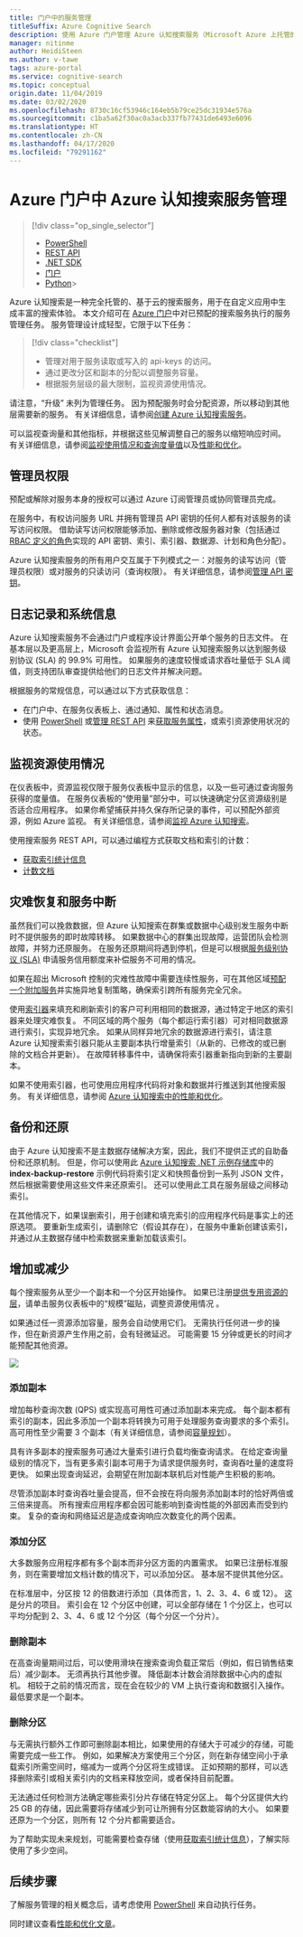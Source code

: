 ```yaml
---
title: 门户中的服务管理
titleSuffix: Azure Cognitive Search
description: 使用 Azure 门户管理 Azure 认知搜索服务（Microsoft Azure 上托管的云搜索服务）。
manager: nitinme
author: HeidiSteen
ms.author: v-tawe
tags: azure-portal
ms.service: cognitive-search
ms.topic: conceptual
origin.date: 11/04/2019
ms.date: 03/02/2020
ms.openlocfilehash: 8730c16cf53946c164eb5b79ce25dc31934e576a
ms.sourcegitcommit: c1ba5a62f30ac0a3acb337fb77431de6493e6096
ms.translationtype: HT
ms.contentlocale: zh-CN
ms.lasthandoff: 04/17/2020
ms.locfileid: "79291162"
---
```

# <a name="service-administration-for-azure-cognitive-search-in-the-azure-portal"></a>Azure 门户中 Azure 认知搜索服务管理
> [!div class="op_single_selector"]
> * [PowerShell](search-manage-powershell.md)
> * [REST API](https://docs.microsoft.com/rest/api/searchmanagement/)
> * [.NET SDK](https://docs.microsoft.com/dotnet/api/microsoft.azure.management.search)
> * [门户](search-manage.md)
> * [Python](https://pypi.python.org/pypi/azure-mgmt-search/0.1.0)> 

Azure 认知搜索是一种完全托管的、基于云的搜索服务，用于在自定义应用中生成丰富的搜索体验。 本文介绍可在 [Azure 门户](https://portal.azure.cn)中对已预配的搜索服务执行的服务管理任务。 服务管理设计成轻型，它限于以下任务：

> [!div class="checklist"]
> * 管理对用于服务读取或写入的 api-keys  的访问。
> * 通过更改分区和副本的分配以调整服务容量。
> * 根据服务层级的最大限制，监视资源使用情况。

请注意，“升级”  未列为管理任务。 因为预配服务时会分配资源，所以移动到其他层需要新的服务。 有关详细信息，请参阅[创建 Azure 认知搜索服务](search-create-service-portal.md)。

可以监视查询量和其他指标，并根据这些见解调整自己的服务以缩短响应时间。 有关详细信息，请参阅[监视使用情况和查询度量值](search-monitor-usage.md)以及[性能和优化](search-performance-optimization.md)。

<a id="admin-rights"></a>

## <a name="administrator-rights"></a>管理员权限
预配或解除对服务本身的授权可以通过 Azure 订阅管理员或协同管理员完成。

在服务中，有权访问服务 URL 并拥有管理员 API 密钥的任何人都有对该服务的读写访问权限。 借助读写访问权限能够添加、删除或修改服务器对象（包括通过 [RBAC 定义的角色](search-security-rbac.md)实现的 API 密钥、索引、索引器、数据源、计划和角色分配）。

Azure 认知搜索服务的所有用户交互属于下列模式之一：对服务的读写访问（管理员权限）或对服务的只读访问（查询权限）。 有关详细信息，请参阅[管理 API 密钥](search-security-api-keys.md)。

<a id="sys-info"></a>

## <a name="logging-and-system-information"></a>日志记录和系统信息
Azure 认知搜索服务不会通过门户或程序设计界面公开单个服务的日志文件。 在基本层以及更高层上，Microsoft 会监视所有 Azure 认知搜索服务以达到服务级别协议 (SLA) 的 99.9% 可用性。 如果服务的速度较慢或请求吞吐量低于 SLA 阈值，则支持团队审查提供给他们的日志文件并解决问题。

根据服务的常规信息，可以通过以下方式获取信息：

* 在门户中、在服务仪表板上、通过通知、属性和状态消息。
* 使用 [PowerShell](search-manage-powershell.md) 或[管理 REST API](https://docs.microsoft.com/rest/api/searchmanagement/) 来[获取服务属性](https://docs.microsoft.com/rest/api/searchmanagement/services)，或索引资源使用状况的状态。


<a id="sub-5"></a>

## <a name="monitor-resource-usage"></a>监视资源使用情况
在仪表板中，资源监视仅限于服务仪表板中显示的信息，以及一些可通过查询服务获得的度量值。 在服务仪表板的“使用量”部分中，可以快速确定分区资源级别是否适合应用程序。 如果你希望捕获并持久保存所记录的事件，可以预配外部资源，例如 Azure 监视。 有关详细信息，请参阅[监视 Azure 认知搜索](search-monitor-usage.md)。

使用搜索服务 REST API，可以通过编程方式获取文档和索引的计数： 

* [获取索引统计信息](https://docs.microsoft.com/rest/api/searchservice/Get-Index-Statistics)
* [计数文档](https://docs.microsoft.com/rest/api/searchservice/count-documents)

## <a name="disaster-recovery-and-service-outages"></a>灾难恢复和服务中断

虽然我们可以挽救数据，但 Azure 认知搜索在群集或数据中心级别发生服务中断时不提供服务的即时故障转移。 如果数据中心的群集出现故障，运营团队会检测故障，并努力还原服务。 在服务还原期间将遇到停机，但是可以根据[服务级别协议 (SLA)](https://www.azure.cn/support/legal/sla/) 申请服务信用额度来补偿服务不可用的情况。 

如果在超出 Microsoft 控制的灾难性故障中需要连续性服务，可在其他区域[预配一个附加服务](search-create-service-portal.md)并实施异地复制策略，确保索引跨所有服务完全冗余。

使用[索引器](search-indexer-overview.md)来填充和刷新索引的客户可利用相同的数据源，通过特定于地区的索引器来处理灾难恢复。 不同区域的两个服务（每个都运行索引器）可对相同数据源进行索引，实现异地冗余。 如果从同样异地冗余的数据源进行索引，请注意 Azure 认知搜索索引器只能从主要副本执行增量索引（从新的、已修改的或已删除的文档合并更新）。 在故障转移事件中，请确保将索引器重新指向到新的主要副本。 

如果不使用索引器，也可使用应用程序代码将对象和数据并行推送到其他搜索服务。 有关详细信息，请参阅 [Azure 认知搜索中的性能和优化](search-performance-optimization.md)。

## <a name="backup-and-restore"></a>备份和还原

由于 Azure 认知搜索不是主数据存储解决方案，因此，我们不提供正式的自助备份和还原机制。 但是，你可以使用此 [Azure 认知搜索 .NET 示例存储库](https://github.com/Azure-Samples/azure-search-dotnet-samples)中的 **index-backup-restore** 示例代码将索引定义和快照备份到一系列 JSON 文件，然后根据需要使用这些文件来还原索引。 还可以使用此工具在服务层级之间移动索引。

在其他情况下，如果误删索引，用于创建和填充索引的应用程序代码是事实上的还原选项。 要重新生成索引，请删除它（假设其存在），在服务中重新创建该索引，并通过从主数据存储中检索数据来重新加载该索引。

<a id="scale"></a>

## <a name="scale-up-or-down"></a>增加或减少
每个搜索服务从至少一个副本和一个分区开始操作。 如果已注册[提供专用资源的层](search-limits-quotas-capacity.md)，请单击服务仪表板中的“规模”磁贴，调整资源使用情况  。

如果通过任一资源添加容量，服务会自动使用它们。 无需执行任何进一步的操作，但在新资源产生作用之前，会有轻微延迟。 可能需要 15 分钟或更长的时间才能预配其他资源。

 ![][10]

### <a name="add-replicas"></a>添加副本
增加每秒查询次数 (QPS) 或实现高可用性可通过添加副本来完成。 每个副本都有索引的副本，因此多添加一个副本将转换为可用于处理服务查询要求的多个索引。 高可用性至少需要 3 个副本（有关详细信息，请参阅[容量规划](search-capacity-planning.md)）。

具有许多副本的搜索服务可通过大量索引进行负载均衡查询请求。 在给定查询量级别的情况下，当有更多索引副本可用于为请求提供服务时，查询吞吐量的速度将更快。 如果出现查询延迟，会期望在附加副本联机后对性能产生积极的影响。

尽管添加副本时查询吞吐量会提高，但不会按在将向服务添加副本时的恰好两倍或三倍来提高。 所有搜索应用程序都会因可能影响到查询性能的外部因素而受到约束。 复杂的查询和网络延迟是造成查询响应次数变化的两个因素。

### <a name="add-partitions"></a>添加分区
大多数服务应用程序都有多个副本而非分区方面的内置需求。 如果已注册标准服务，则在需要增加文档计数的情况下，可以添加分区。 基本层不提供其他分区。

在标准层中，分区按 12 的倍数进行添加（具体而言，1、2、3、4、6 或 12）。 这是分片的项目。 索引会在 12 个分区中创建，可以全部存储在 1 个分区上，也可以平均分配到 2、3、4、6 或 12 个分区（每个分区一个分片）。

### <a name="remove-replicas"></a>删除副本
在高查询量期间过后，可以使用滑块在搜索查询负载正常后（例如，假日销售结束后）减少副本。 无须再执行其他步骤。 降低副本计数会消除数据中心内的虚拟机。 相较于之前的情况而言，现在会在较少的 VM 上执行查询和数据引入操作。 最低要求是一个副本。

### <a name="remove-partitions"></a>删除分区
与无需执行额外工作即可删除副本相比，如果使用的存储大于可减少的存储，可能需要完成一些工作。 例如，如果解决方案使用三个分区，则在新存储空间小于承载索引所需空间时，缩减为一或两个分区将生成错误。 正如预期的那样，可以选择删除索引或相关索引内的文档来释放空间，或者保持目前配置。

无法通过任何检测方法确定哪些索引分片存储在特定分区上。 每个分区提供大约 25 GB 的存储，因此需要将存储减少到可让所拥有分区数能容纳的大小。 如果要还原为一个分区，则所有 12 个分片都需要适合。

为了帮助实现未来规划，可能需要检查存储（使用[获取索引统计信息](https://docs.microsoft.com/rest/api/searchservice/Get-Index-Statistics)），了解实际使用了多少空间。 

<a id="next-steps"></a>

## <a name="next-steps"></a>后续步骤
了解服务管理的相关概念后，请考虑使用 [PowerShell](search-manage-powershell.md) 来自动执行任务。

同时建议查看[性能和优化文章](search-performance-optimization.md)。

<!--Image references-->
[10]: ./media/search-manage/Azure-Search-Manage-3-ScaleUp.png



